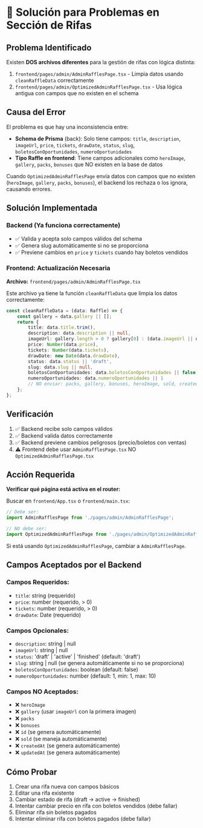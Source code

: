 # 🔧 Solución para Problemas en Sección de Rifas

## Problema Identificado

Existen **DOS archivos diferentes** para la gestión de rifas con lógica distinta:

1. `frontend/pages/admin/AdminRafflesPage.tsx` - Limpia datos usando `cleanRaffleData` correctamente
2. `frontend/pages/admin/OptimizedAdminRafflesPage.tsx` - Usa lógica antigua con campos que no existen en el schema

## Causa del Error

El problema es que hay una inconsistencia entre:
- **Schema de Prisma** (back): Solo tiene campos: `title`, `description`, `imageUrl`, `price`, `tickets`, `drawDate`, `status`, `slug`, `boletosConOportunidades`, `numeroOportunidades`
- **Tipo Raffle en frontend**: Tiene campos adicionales como `heroImage`, `gallery`, `packs`, `bonuses` que NO existen en la base de datos

Cuando `OptimizedAdminRafflesPage` envía datos con campos que no existen (`heroImage`, `gallery`, `packs`, `bonuses`), el backend los rechaza o los ignora, causando errores.

## Solución Implementada

### Backend (Ya funciona correctamente)
- ✅ Valida y acepta solo campos válidos del schema
- ✅ Genera slug automáticamente si no se proporciona
- ✅ Previene cambios en `price` y `tickets` cuando hay boletos vendidos

### Frontend: Actualización Necesaria

**Archivo:** `frontend/pages/admin/AdminRafflesPage.tsx`

Este archivo ya tiene la función `cleanRaffleData` que limpia los datos correctamente:

```typescript
const cleanRaffleData = (data: Raffle) => {
    const gallery = data.gallery || [];
    return {
        title: data.title.trim(),
        description: data.description || null,
        imageUrl: gallery.length > 0 ? gallery[0] : (data.imageUrl || data.heroImage || null),
        price: Number(data.price),
        tickets: Number(data.tickets),
        drawDate: new Date(data.drawDate),
        status: data.status || 'draft',
        slug: data.slug || null,
        boletosConOportunidades: data.boletosConOportunidades || false,
        numeroOportunidades: data.numeroOportunidades || 1
        // NO enviar: packs, gallery, bonuses, heroImage, sold, createdAt, updatedAt
    };
};
```

## Verificación

1. ✅ Backend recibe solo campos válidos
2. ✅ Backend valida datos correctamente
3. ✅ Backend previene cambios peligrosos (precio/boletos con ventas)
4. ⚠️ Frontend debe usar `AdminRafflesPage.tsx` NO `OptimizedAdminRafflesPage.tsx`

## Acción Requerida

**Verificar qué página está activa en el router:**

Buscar en `frontend/App.tsx` o `frontend/main.tsx`:

```typescript
// Debe ser:
import AdminRafflesPage from './pages/admin/AdminRafflesPage';

// NO debe ser:
import OptimizedAdminRafflesPage from './pages/admin/OptimizedAdminRafflesPage';
```

Si está usando `OptimizedAdminRafflesPage`, cambiar a `AdminRafflesPage`.

## Campos Aceptados por el Backend

### Campos Requeridos:
- `title`: string (requerido)
- `price`: number (requerido, > 0)
- `tickets`: number (requerido, > 0)
- `drawDate`: Date (requerido)

### Campos Opcionales:
- `description`: string | null
- `imageUrl`: string | null
- `status`: 'draft' | 'active' | 'finished' (default: 'draft')
- `slug`: string | null (se genera automáticamente si no se proporciona)
- `boletosConOportunidades`: boolean (default: false)
- `numeroOportunidades`: number (default: 1, min: 1, max: 10)

### Campos NO Aceptados:
- ❌ `heroImage`
- ❌ `gallery` (usar `imageUrl` con la primera imagen)
- ❌ `packs`
- ❌ `bonuses`
- ❌ `id` (se genera automáticamente)
- ❌ `sold` (se maneja automáticamente)
- ❌ `createdAt` (se genera automáticamente)
- ❌ `updatedAt` (se genera automáticamente)

## Cómo Probar

1. Crear una rifa nueva con campos básicos
2. Editar una rifa existente
3. Cambiar estado de rifa (draft → active → finished)
4. Intentar cambiar precio en rifa con boletos vendidos (debe fallar)
5. Eliminar rifa sin boletos pagados
6. Intentar eliminar rifa con boletos pagados (debe fallar)
